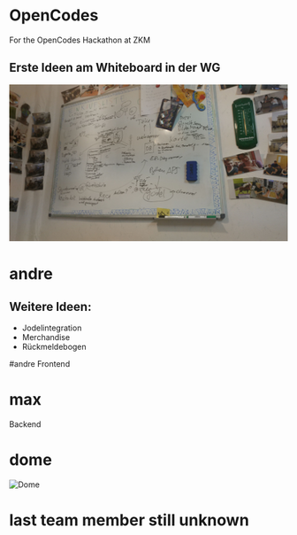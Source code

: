 # OpenCodes
For the OpenCodes Hackathon at ZKM

## Erste Ideen am Whiteboard in der WG

![alt text](System/FirstIdear.jpeg)


# andre

## Weitere Ideen:
- Jodelintegration
- Merchandise
- Rückmeldebogen


#andre
Frontend

# max
Backend


# dome
![Dome](https://lh3.googleusercontent.com/snx0n5Kh3DbD_kUZ5HK6WT-hE3qKOI3ZKb2Mzwm9LgO98l3EvKPLfenK0Ffha0CJhe_UnMoTeJefRPfVlfjzk2xIWTbuuTU4Jzw_1BJXnPOwgMnnvcXeYj5CKxJVr74_gnaWQjvanInU80qTUbLqT47Y2buB2dhw6rwOxl2gOcQIf5xienQFitDRoVIRilq0qkxrE3kGkG8vCa57HusYxr-UF8I6No7QMbpdUbNwSxom9NTZ37eSX7-zyQlFowqCOxKSNHCXayEeAiKeIpiON2Cmxv7LwyGbpeoQB8GPsM8EaPuGC8w0-6OgW8U6l6hN2wGH50wDOiwF2UbMLuCxHJQL0-EkDW_bjz7Ey4l0RKTfP4AWrrILoUfdHrlZ1qhT9NsFKirjqeaxLoklRNmPI6g2sreicp2d-u_vqwxaLy_BBuavYnLYev2zb-CA-gi1vrXa7cFt6WUxYzJNEM0OUD_cNKeJh2uHyIIbE9Ko9-ua-s1ap2oV4q6QSr1dmYk4kNFMvhrUPMcSjcpLS3Q5fSTzYDe-Qh7gZvTHWKRqeq4q05GMKXrUwYdjBDhz84wK17rybyJfdcT_c4b5bNWk_SQONB_kFF8mHy9UISjP=w714-h951-no)


# last team member still unknown

